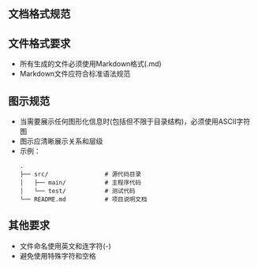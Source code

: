 ## 文档格式规范

## 文件格式要求
- 所有生成的文件必须使用Markdown格式(.md)
- Markdown文件应符合标准语法规范

## 图示规范
- 当需要展示任何图形化信息时(包括但不限于目录结构)，必须使用ASCII字符图
- 图示应清晰展示关系和层级
- 示例：
  ```
  .
  ├── src/                # 源代码目录
  │   ├── main/           # 主程序代码
  │   └── test/           # 测试代码
  └── README.md           # 项目说明文档
  ```

## 其他要求
- 文件命名使用英文和连字符(-)
- 避免使用特殊字符和空格

